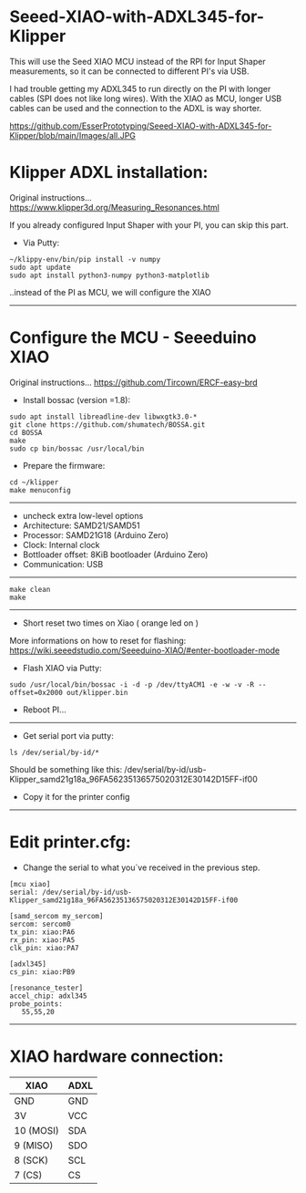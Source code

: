 # Seeed-XIAO-with-ADXL345-for-Klipper
This will use the Seed XIAO MCU instead of the RPI for Input Shaper measurements, so it can be connected to different PI's via USB.

I had trouble getting my ADXL345 to run directly on the PI with longer cables (SPI does not like long wires).
With the XIAO as MCU, longer USB cables can be used and the connection to the ADXL is way shorter.

https://github.com/EsserPrototyping/Seeed-XIAO-with-ADXL345-for-Klipper/blob/main/Images/all.JPG


# Klipper ADXL installation:

Original instructions... https://www.klipper3d.org/Measuring_Resonances.html

If you already configured Input Shaper with your PI, you can skip this part.

- Via Putty:
```
~/klippy-env/bin/pip install -v numpy
sudo apt update
sudo apt install python3-numpy python3-matplotlib
```
..instead of the PI as MCU, we will configure the XIAO
___________________________________________________



# Configure the MCU - Seeeduino XIAO

Original instructions... https://github.com/Tircown/ERCF-easy-brd

- Install bossac (version =1.8):
```
sudo apt install libreadline-dev libwxgtk3.0-*
git clone https://github.com/shumatech/BOSSA.git
cd BOSSA
make
sudo cp bin/bossac /usr/local/bin
```
- Prepare the firmware:
```
cd ~/klipper
make menuconfig
```
___________________________________________________
- uncheck extra low-level options
- Architecture: SAMD21/SAMD51
- Processor: SAMD21G18 (Arduino Zero)
- Clock: Internal clock
- Bottloader offset: 8KiB bootloader (Arduino Zero)
- Communication: USB
___________________________________________________

```
make clean
make
```
___________________________________________________

- Short reset two times on Xiao ( orange led on )

More informations on how to reset for flashing:
https://wiki.seeedstudio.com/Seeeduino-XIAO/#enter-bootloader-mode

- Flash XIAO via Putty:
```
sudo /usr/local/bin/bossac -i -d -p /dev/ttyACM1 -e -w -v -R --offset=0x2000 out/klipper.bin
```
- Reboot PI...
___________________________________________________

- Get serial port via putty:
```
ls /dev/serial/by-id/*
```
Should be something like this: /dev/serial/by-id/usb-Klipper_samd21g18a_96FA56235136575020312E30142D15FF-if00

- Copy it for the printer config
___________________________________________________

# Edit printer.cfg:
- Change the serial to what you´ve received in the previous step.
```
[mcu xiao]
serial: /dev/serial/by-id/usb-Klipper_samd21g18a_96FA56235136575020312E30142D15FF-if00

[samd_sercom my_sercom]
sercom: sercom0
tx_pin: xiao:PA6
rx_pin: xiao:PA5
clk_pin: xiao:PA7

[adxl345]
cs_pin: xiao:PB9

[resonance_tester]
accel_chip: adxl345
probe_points:
   55,55,20
```
___________________________________________________

# XIAO hardware connection:

| XIAO | ADXL |
|---|---|
| GND	| GND |
| 3V | VCC |
| 10 (MOSI) | SDA |
| 9 (MISO) | SDO |
| 8 (SCK) | SCL |
| 7 (CS) | CS | 
